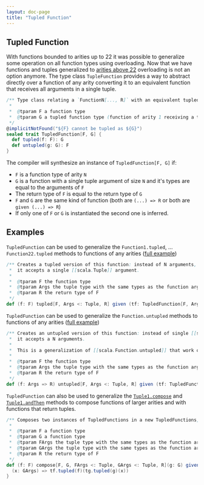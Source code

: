 ```yaml
---
layout: doc-page
title: "Tupled Function"
---
```


Tupled Function
----------------------

With functions bounded to arities up to 22 it was possible to generalize some operation on all function types using overloading. 
Now that we have functions and tuples generalized to [arities above 22](https://dotty.epfl.ch/docs/reference/dropped-features/limit22.html) overloading is not an option anymore. 
The type class `TupleFunction` provides a way to abstract directly over a function of any arity converting it to an equivalent function that receives all arguments in a single tuple.

```scala
/** Type class relating a `FunctionN[..., R]` with an equivalent tupled function `Function1[TupleN[...], R]`
 *
 *  @tparam F a function type
 *  @tparam G a tupled function type (function of arity 1 receiving a tuple as argument)
 */
@implicitNotFound("${F} cannot be tupled as ${G}")
sealed trait TupledFunction[F, G] {
  def tupled(f: F): G
  def untupled(g: G): F
}
```

The compiler will synthesize an instance of `TupledFunction[F, G]` if:

* `F` is a function type of arity `N`
* `G` is a function with a single tuple argument of size `N` and it's types are equal to the arguments of `F`
* The return type of `F` is equal to the return type of `G`
* `F` and `G` are the same kind of function (both are `(...) => R` or both are `given (...) => R`)
* If only one of `F` or `G` is instantiated the second one is inferred.

Examples
--------
`TupledFunction` can be used to generalize the `Function1.tupled`, ... `Function22.tupled` methods to functions of any arities ([full example](https://github.com/lampepfl/dotty/tests/run/tupled-function-tupled.scala))

```scala
/** Creates a tupled version of this function: instead of N arguments,
 *  it accepts a single [[scala.Tuple]] argument.
 *
 *  @tparam F the function type
 *  @tparam Args the tuple type with the same types as the function arguments of F
 *  @tparam R the return type of F
 */
def (f: F) tupled[F, Args <: Tuple, R] given (tf: TupledFunction[F, Args => R]): Args => R = tf.tupled(f)
```

`TupledFunction` can be used to generalize the `Function.untupled` methods to functions of any arities ([full example](https://github.com/lampepfl/dotty/tests/run/tupled-function-untupled.scala))

```scala
/** Creates an untupled version of this function: instead of single [[scala.Tuple]] argument,
 *  it accepts a N arguments.
 *
 *  This is a generalization of [[scala.Function.untupled]] that work on functions of any arity
 *
 *  @tparam F the function type
 *  @tparam Args the tuple type with the same types as the function arguments of F
 *  @tparam R the return type of F
 */
def (f: Args => R) untupled[F, Args <: Tuple, R] given (tf: TupledFunction[F, Args => R]): F = tf.untupled(f)
```

`TupledFunction` can also be used to generalize the [`Tuple1.compose`](https://github.com/lampepfl/dotty/tests/run/tupled-function-compose.scala) and [`Tuple1.andThen`](https://github.com/lampepfl/dotty/tests/run/tupled-function-andThen.scala) methods to compose functions of larger arities and with functions that return tuples.

```scala
/** Composes two instances of TupledFunctions in a new TupledFunctions, with this function applied last
 *
 *  @tparam F a function type
 *  @tparam G a function type
 *  @tparam FArgs the tuple type with the same types as the function arguments of F and return type of G
 *  @tparam GArgs the tuple type with the same types as the function arguments of G
 *  @tparam R the return type of F
 */
def (f: F) compose[F, G, FArgs <: Tuple, GArgs <: Tuple, R](g: G) given (tg: TupledFunction[G, GArgs => FArgs], tf: TupledFunction[F, FArgs => R]): GArgs => R = {
  (x: GArgs) => tf.tupled(f)(tg.tupled(g)(x))
}
```

